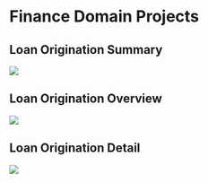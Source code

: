 # Finance Domain Projects

## Loan Origination Summary
![](https://github.com/Madhun-reddy/FinanceDomainProj/blob/main/LoanOriginProject/Pics/Summary.png)



## Loan Origination Overview
![](https://github.com/Madhun-reddy/FinanceDomainProj/blob/main/LoanOriginProject/Pics/Overview.png)



## Loan Origination Detail
![](https://github.com/Madhun-reddy/FinanceDomainProj/blob/main/LoanOriginProject/Pics/Detail.png)
